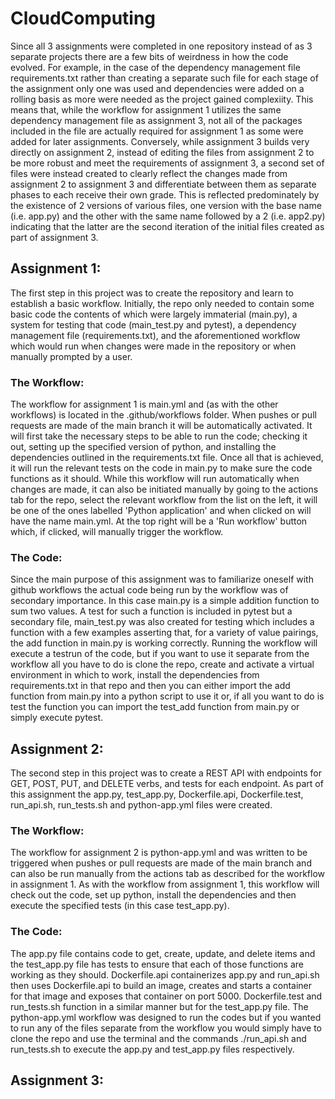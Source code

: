 # CloudComputing
Since all 3 assignments were completed in one repository instead of as 3 separate projects there are a few bits of weirdness in how the code evolved. For example, in the case of the dependency management file requirements.txt rather than creating a separate such file for each stage of the assignment only one was used and dependencies were added on a rolling basis as more were needed as the project gained complexiity. This means that, while the workflow for assignment 1 utilizes the same dependency management file as assignment 3, not all of the packages included in the file are actually required for assignment 1 as some were added for later assignments. Conversely, while assignment 3 builds very directly on assignment 2, instead of editing the files from assignment 2 to be more robust and meet the requirements of assignment 3, a second set of files were instead created to clearly reflect the changes made from assignment 2 to assignment 3 and differentiate between them as separate phases to each receive their own grade. This is reflected predominately by the existence of 2 versions of various files, one version with the base name (i.e. app.py) and the other with the same name followed by a 2 (i.e. app2.py) indicating that the latter are the second iteration of the initial files created as part of assignment 3. 

## Assignment 1:
The first step in this project was to create the repository and learn to establish a basic workflow. Initially, the repo only needed to contain some basic code the contents of which were largely immaterial (main.py), a system for testing that code (main_test.py and pytest), a dependency management file (requirements.txt), and the aforementioned workflow which would run when changes were made in the repository or when manually prompted by a user. 

### The Workflow:
The workflow for assignment 1 is main.yml and (as with the other workflows) is located in the .github/workflows folder. When pushes or pull requests are made of the main branch it will be automatically activated. It will first take the necessary steps to be able to run the code; checking it out, setting up the specified version of python, and installing the dependencies outlined in the requirements.txt file. Once all that is achieved, it will run the relevant tests on the code in main.py to make sure the code functions as it should. While this workflow will run automatically when changes are made, it can also be initiated manually by going to the actions tab for the repo, select the relevant workflow from the list on the left, it will be one of the ones labelled 'Python application' and when clicked on will have the name main.yml. At the top right will be a 'Run workflow' button which, if clicked, will manually trigger the workflow. 

### The Code: 
Since the main purpose of this assignment was to familiarize oneself with github workflows the actual code being run by the workflow was of secondary importance. In this case main.py is a simple addition function to sum two values. A test for such a function is included in pytest but a secondary file, main_test.py was also created for testing which includes a function with a few examples asserting that, for a variety of value pairings, the add function in main.py is working correctly. Running the workflow will execute a testrun of the code, but if you want to use it separate from the workflow all you have to do is clone the repo, create and activate a virtual environment in which to work, install the dependencies from requirements.txt in that repo and then you can either import the add function from main.py into a python script to use it or, if all you want to do is test the function you can import the test_add function from main.py or simply execute pytest. 

## Assignment 2: 
The second step in this project was to create a REST API with endpoints for GET, POST, PUT, and DELETE verbs, and tests for each endpoint. As part of this assignment the app.py, test_app.py, Dockerfile.api, Dockerfile.test, run_api.sh, run_tests.sh and python-app.yml files were created. 

### The Workflow: 
The workflow for assignment 2 is python-app.yml and was written to be triggered when pushes or pull requests are made of the main branch and can also be run manually from the actions tab as described for the workflow in assignment 1. As with the workflow from assignment 1, this workflow will check out the code, set up python, install the dependencies and then execute the specified tests (in this case test_app.py). 

### The Code: 
The app.py file contains code to get, create, update, and delete items and the test_app.py file has tests to ensure that each of those functions are working as they should. Dockerfile.api containerizes app.py and run_api.sh then uses Dockerfile.api to build an image, creates and starts a container for that image and exposes that container on port 5000. Dockerfile.test and run_tests.sh function in a similar manner but for the test_app.py file. The python-app.yml workflow was designed to run the codes but if you wanted to run any of the files separate from the workflow you would simply have to clone the repo and use the terminal and the commands ./run_api.sh and run_tests.sh to execute the app.py and test_app.py files respectively. 

## Assignment 3: 

